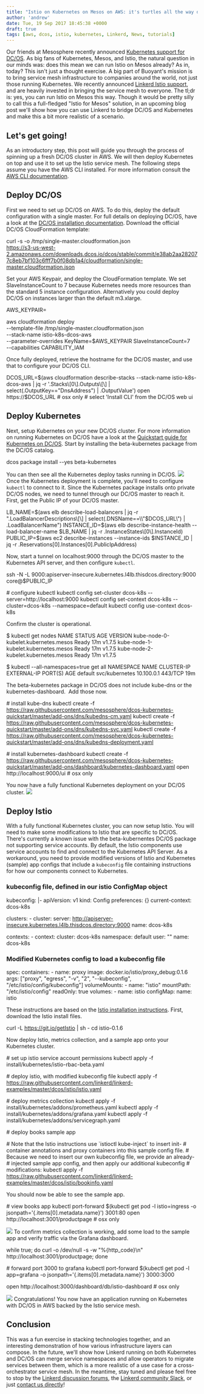 ```yaml
---
title: "Istio on Kubernetes on Mesos on AWS: it's turtles all the way down"
author: 'andrew'
date: Tue, 19 Sep 2017 18:45:38 +0000
draft: true
tags: [aws, dcos, istio, kubernetes, Linkerd, News, tutorials]
---
```


Our friends at Mesosphere recently announced [Kubernetes support for DC/OS](https://mesosphere.com/blog/kubernetes-dcos/). As big fans of Kubernetes, Mesos, and Istio, the natural question in our minds was: does this mean we can run Istio on Mesos already? As in, today? This isn't just a thought exercise. A big part of Buoyant's mission is to bring service mesh infrastructure to companies around the world, not just those running Kubernetes. We recently announced [Linkerd Istio support](https://buoyant.io/2017/07/11/linkerd-istio/), and are heavily invested in bringing the service mesh to everyone. The tl;dr is: yes, you can run Istio on Mesos this way. Though it would be pretty silly to call this a full-fledged "Istio for Mesos" solution, in an upcoming blog post we'll show how you can use Linkerd to bridge DC/OS and Kubernetes and make this a bit more realistic of a scenario.

## Let's get going!

As an introductory step, this post will guide you through the process of spinning up a fresh DC/OS cluster in AWS. We will then deploy Kubernetes on top and use it to set up the Istio service mesh. The following steps assume you have the AWS CLI installed. For more information consult the [AWS CLI documentation](https://aws.amazon.com/cli/).

## Deploy DC/OS

First we need to set up DC/OS on AWS. To do this, deploy the default configuration with a single master. For full details on deploying DC/OS, have a look at the [DC/OS installation documentation](https://dcos.io/install/). Download the official DC/OS CloudFormation template:

curl -s -o /tmp/single-master.cloudformation.json \
 https://s3-us-west-2.amazonaws.com/downloads.dcos.io/dcos/stable/commit/e38ab2aa282077c8eb7bf103c6fff7b0f08db1a4/cloudformation/single-master.cloudformation.json

Set your AWS Keypair, and deploy the CloudFormation template. We set SlaveInstanceCount to 7 because Kubernetes needs more resources than the standard 5 instance configuration. Alternatively you could deploy DC/OS on instances larger than the default m3.xlarge.

AWS_KEYPAIR=

aws cloudformation deploy \
 --template-file /tmp/single-master.cloudformation.json \
 --stack-name istio-k8s-dcos-aws \
 --parameter-overrides KeyName=\$AWS_KEYPAIR SlaveInstanceCount=7 \
 --capabilities CAPABILITY_IAM

Once fully deployed, retrieve the hostname for the DC/OS master, and use that to configure your DC/OS CLI.

DCOS_URL=$(aws cloudformation describe-stacks --stack-name istio-k8s-dcos-aws | jq -r '.Stacks\[0\].Outputs\[\] | select(.OutputKey=="DnsAddress") | .OutputValue')
open https://$DCOS_URL # osx only \# select 'Install CLI' from the DC/OS web ui

## Deploy Kubernetes

Next, setup Kubernetes on your new DC/OS cluster. For more information on running Kubernetes on DC/OS have a look at the [Quickstart guide for Kubernetes on DC/OS](https://github.com/mesosphere/dcos-kubernetes-quickstart). Start by installing the beta-kubernetes package from the DC/OS catalog.

dcos package install --yes beta-kubernetes

You can then see all the Kubernetes deploy tasks running in DC/OS. ![](/uploads/2017/09/Screen-Shot-2017-09-14-at-11.20.47-AM.png) Once the Kubernetes deployment is complete, you'll need to configure `kubectl` to connect to it. Since the Kubernetes package installs onto private DC/OS nodes, we need to tunnel through our DC/OS master to reach it. First, get the Public IP of your DC/OS master.

LB_NAME=$(aws elb describe-load-balancers | jq -r ".LoadBalancerDescriptions\[\] | select(.DNSName==\\"$DCOS_URL\\") | .LoadBalancerName") INSTANCE_ID=$(aws elb describe-instance-health --load-balancer-name $LB_NAME | jq -r .InstanceStates\[0\].InstanceId) PUBLIC_IP=$(aws ec2 describe-instances --instance-ids $INSTANCE_ID | jq -r .Reservations\[0\].Instances\[0\].PublicIpAddress)

Now, start a tunnel on localhost:9000 through the DC/OS master to the Kubernetes API server, and then configure `kubectl`.

ssh -N -L 9000:apiserver-insecure.kubernetes.l4lb.thisdcos.directory:9000 core@\$PUBLIC_IP

\# configure kubectl kubectl config set-cluster dcos-k8s --server=http://localhost:9000 kubectl config set-context dcos-k8s --cluster=dcos-k8s --namespace=default kubectl config use-context dcos-k8s

Confirm the cluster is operational.

\$ kubectl get nodes NAME STATUS AGE VERSION kube-node-0-kubelet.kubernetes.mesos Ready 17m v1.7.5 kube-node-1-kubelet.kubernetes.mesos Ready 17m v1.7.5 kube-node-2-kubelet.kubernetes.mesos Ready 17m v1.7.5

\$ kubectl --all-namespaces=true get all NAMESPACE NAME CLUSTER-IP EXTERNAL-IP PORT(S) AGE default svc/kubernetes 10.100.0.1 443/TCP 19m

The beta-kubernetes package in DC/OS does not include kube-dns or the kubernetes-dashboard.  Add those now.

\# install kube-dns kubectl create -f https://raw.githubusercontent.com/mesosphere/dcos-kubernetes-quickstart/master/add-ons/dns/kubedns-cm.yaml kubectl create -f https://raw.githubusercontent.com/mesosphere/dcos-kubernetes-quickstart/master/add-ons/dns/kubedns-svc.yaml kubectl create -f https://raw.githubusercontent.com/mesosphere/dcos-kubernetes-quickstart/master/add-ons/dns/kubedns-deployment.yaml

\# install kubernetes-dashboard kubectl create -f https://raw.githubusercontent.com/mesosphere/dcos-kubernetes-quickstart/master/add-ons/dashboard/kubernetes-dashboard.yaml open http://localhost:9000/ui # osx only

You now have a fully functional Kubernetes deployment on your DC/OS cluster. ![](/uploads/2017/09/Screen-Shot-2017-09-14-at-11.32.14-AM.png)

## Deploy Istio

With a fully functional Kubernetes cluster, you can now setup Istio. You will need to make some modifications to Istio that are specific to DC/OS. There's currently a known issue with the beta-kubernentes DC/OS package not supporting service accounts. By default, the Istio components use service accounts to find and connect to the Kubernetes API Server. As a workaround, you need to provide modified versions of Istio and Kubernetes (sample) app configs that include a `kubeconfig` file containing instructions for how our components connect to Kubernetes.

### kubeconfig file, defined in our istio ConfigMap object

kubeconfig: |- apiVersion: v1 kind: Config preferences: {} current-context: dcos-k8s

clusters: \- cluster: server: http://apiserver-insecure.kubernetes.l4lb.thisdcos.directory:9000 name: dcos-k8s

contexts: \- context: cluster: dcos-k8s namespace: default user: "" name: dcos-k8s

### Modified Kubernetes config to load a kubeconfig file

spec: containers: \- name: proxy image: docker.io/istio/proxy_debug:0.1.6 args: \["proxy", "egress", "-v", "2", "--kubeconfig", "/etc/istio/config/kubeconfig"\] volumeMounts: \- name: "istio" mountPath: "/etc/istio/config" readOnly: true volumes: \- name: istio configMap: name: istio

These instructions are based on the [Istio installation instructions](https://istio.io/docs/tasks/installing-istio.html). First, download the Istio install files.

curl -L https://git.io/getIstio | sh - cd istio-0.1.6

Now deploy Istio, metrics collection, and a sample app onto your Kubernetes cluster.

\# set up istio service account permissions kubectl apply -f install/kubernetes/istio-rbac-beta.yaml

\# deploy istio, with modified kubeconfig file kubectl apply -f https://raw.githubusercontent.com/linkerd/linkerd-examples/master/dcos/istio/istio.yaml

\# deploy metrics collection kubectl apply -f install/kubernetes/addons/prometheus.yaml kubectl apply -f install/kubernetes/addons/grafana.yaml kubectl apply -f install/kubernetes/addons/servicegraph.yaml

\# deploy books sample app

\# Note that the Istio instructions use \`istioctl kube-inject\` to insert init- \# container annotations and proxy containers into this sample config file. \# Because we need to insert our own kubeconfig file, we provide an already- \# injected sample app config, and then apply our additional kubeconfig \# modifications: kubectl apply -f https://raw.githubusercontent.com/linkerd/linkerd-examples/master/dcos/istio/bookinfo.yaml

You should now be able to see the sample app.

\# view books app kubectl port-forward \$(kubectl get pod -l istio=ingress -o jsonpath='{.items\[0\].metadata.name}') 3001:80 open http://localhost:3001/productpage # osx only

![](/uploads/2017/09/Screen-Shot-2017-09-14-at-1.19.22-PM.png) To confirm metrics collection is working, add some load to the sample app and verify traffic via the Grafana dashboard.

while true; do curl -o /dev/null -s -w "%{http_code}\\n" http://localhost:3001/productpage; done

\# forward port 3000 to grafana kubectl port-forward \$(kubectl get pod -l app=grafana -o jsonpath='{.items\[0\].metadata.name}') 3000:3000

open http://localhost:3000/dashboard/db/istio-dashboard # osx only

![](/uploads/2017/09/Screen-Shot-2017-09-14-at-1.20.14-PM.png) Congratulations! You now have an application running on Kubernetes with DC/OS in AWS backed by the Istio service mesh.

## Conclusion

This was a fun exercise in stacking technologies together, and an interesting demonstration of how various infrastructure layers can compose. In the future, we'll show how Linkerd running on both Kubernetes and DC/OS can merge service namespaces and allow operators to migrate services between them, which is a more realistic of a use case for a cross-orchestrator service mesh. In the meantime, stay tuned and please feel free to stop by the [Linkerd discussion forums](https://discourse.linkerd.io/?__hstc=9342122.c92fc981c6470cd6772d8b1ef9b5a3f6.1486507172850.1505856918584.1505871311602.261&__hssc=9342122.15.1505871311602&__hsfp=1837952701), the [Linkerd community Slack](http://slack.linkerd.io/?__hstc=9342122.c92fc981c6470cd6772d8b1ef9b5a3f6.1486507172850.1505856918584.1505871311602.261&__hssc=9342122.15.1505871311602&__hsfp=1837952701), or just [contact us directly](https://linkerd.io/overview/help/?__hstc=9342122.c92fc981c6470cd6772d8b1ef9b5a3f6.1486507172850.1505856918584.1505871311602.261&__hssc=9342122.15.1505871311602&__hsfp=1837952701)!
